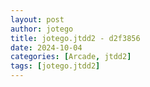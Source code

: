 ```yaml
---
layout: post
author: jotego
title: jotego.jtdd2 - d2f3856
date: 2024-10-04
categories: [Arcade, jtdd2]
tags: [jotego.jtdd2]
---
```


